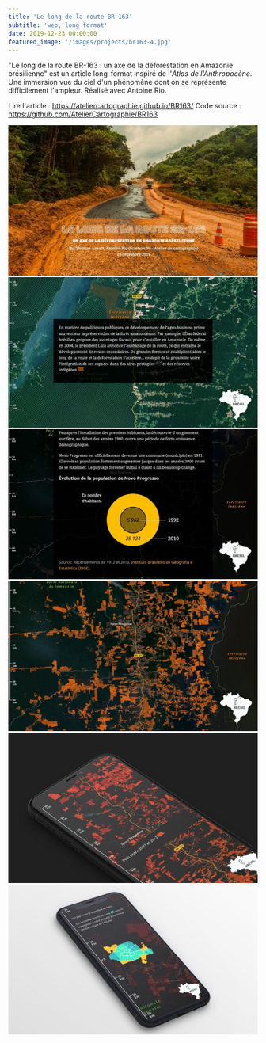 ```yaml
---
title: 'Le long de la route BR-163'
subtitle: 'web, long format'
date: 2019-12-23 00:00:00
featured_image: '/images/projects/br163-4.jpg'
---
```


"Le long de la route BR-163 : un axe de la déforestation en Amazonie brésilienne"  est un article long-format inspiré de l'*Atlas de l'Anthropocène*. Une immersion vue du ciel d'un phénomène dont on se représente difficilement l'ampleur.
Réalisé avec Antoine Rio.

Lire l'article : https://ateliercartographie.github.io/BR163/
Code source : https://github.com/AtelierCartographie/BR163



<div class="gallery" data-columns="3">
	<img src="/images/projects/br163-1.jpg">
	<img src="/images/projects/br163-2.jpg">
	<img src="/images/projects/br163-3.jpg">
	<img src="/images/projects/br163-4.jpg">
	<img src="/images/projects/br163-5.jpg">
	<img src="/images/projects/br163-6.jpg">
</div>
